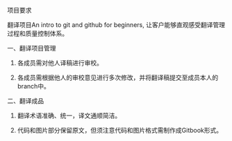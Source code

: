 项目要求

翻译项目An intro to git and github for beginners, 让客户能够直观感受翻译管理过程和质量控制体系。

一、翻译项目管理

1. 各成员需对他人译稿进行审校。
 
2. 各成员需根据他人的审校意见进行多次修改，并将翻译稿提交至成员本人的branch中。

二、翻译成品

1. 翻译术语准确、统一，译文通顺简洁。

2. 代码和图片部分保留原文，但须注意代码和图片格式需制作成Gitbook形式。
